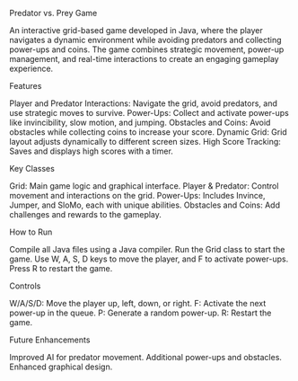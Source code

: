 Predator vs. Prey Game

An interactive grid-based game developed in Java, where the player navigates a dynamic environment while avoiding predators and collecting power-ups and coins. The game combines strategic movement, power-up management, and real-time interactions to create an engaging gameplay experience.

Features

Player and Predator Interactions: Navigate the grid, avoid predators, and use strategic moves to survive.
Power-Ups: Collect and activate power-ups like invincibility, slow motion, and jumping.
Obstacles and Coins: Avoid obstacles while collecting coins to increase your score.
Dynamic Grid: Grid layout adjusts dynamically to different screen sizes.
High Score Tracking: Saves and displays high scores with a timer.

Key Classes

Grid: Main game logic and graphical interface.
Player & Predator: Control movement and interactions on the grid.
Power-Ups: Includes Invince, Jumper, and SloMo, each with unique abilities.
Obstacles and Coins: Add challenges and rewards to the gameplay.

How to Run

Compile all Java files using a Java compiler.
Run the Grid class to start the game.
Use W, A, S, D keys to move the player, and F to activate power-ups.
Press R to restart the game.

Controls

W/A/S/D: Move the player up, left, down, or right.
F: Activate the next power-up in the queue.
P: Generate a random power-up.
R: Restart the game.

Future Enhancements

Improved AI for predator movement.
Additional power-ups and obstacles.
Enhanced graphical design.
